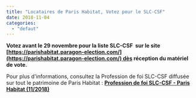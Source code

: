 ```yaml
---
title: "Locataires de Paris Habitat, Votez pour le SLC-CSF"
date: 2018-11-04
categories: 
  - "defaut"
---
```


**Votez avant le 29 novembre pour la liste SLC-CSF  sur le site [https://parishabitat.paragon-election.com/](https://parishabitat.paragon-election.com/) dès réception du matériel de vote.**

Pour plus d'informations, consultez la Profession de foi SLC-CSF diffusée sur tout le patrimoine de Paris Habitat : [**Profession de foi SLC-CSF - Paris Habitat (11/2018)**](http://www3.slc.asso.fr/wp-content/uploads/2018/11/PROFDEFOI_PARISHABITAT_WEB.pdf)
